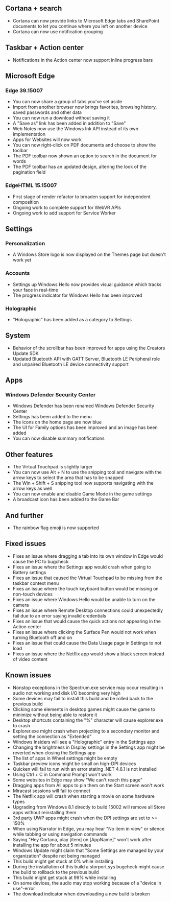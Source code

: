 ## Cortana + search
- Cortana can now provide links to Microsoft Edge tabs and SharePoint documents to let you continue where you left on another device
- Cortana can now use notification grouping

## Taskbar + Action center
- Notifications in the Action center now support inline progress bars

## Microsoft Edge
### Edge 39.15007
- You can now share a group of tabs you've set aside
- Import from another browser now brings favorites, browsing history, saved passwords and other data
- You can now run a download without saving it
- A "Save as" link has been added in addition to "Save"
- Web Notes now use the Windows Ink API instead of its own implementation
- Apps for Websites will now work
- You can now right-click on PDF documents and choose to show the toolbar
- The PDF toolbar now shown an option to search in the document for words
- The PDF toolbar has an updated design, altering the look of the pagination field

### EdgeHTML 15.15007
- First stage of render refactor to broaden support for independent composition
- Ongoing work to complete support for WebVR APIs
- Ongoing work to add support for Service Worker

## Settings
### Personalization
- A Windows Store logo is now displayed on the Themes page but doesn't work yet

### Accounts
- Settings up Windows Hello now provides visual guidance which tracks your face in real-time
- The progress indicator for Windows Hello has been improved

### Holographic
- "Holographic" has been added as a category to Settings

## System
- Behavior of the scrollbar has been improved for apps using the Creators Update SDK
- Updated Bluetooth API with GATT Server, Bluetooth LE Peripheral role and unpaired Bluetooth LE device connectivity support

## Apps
### Windows Defender Security Center
- Windows Defender has been renamed Windows Defender Security Center
- Settings has been added to the menu
- The icons on the home page are now blue
- The UI for Family options has been improved and an image has been added
- You can now disable summary notifications

## Other features
- The Virtual Touchpad is slightly larger
- You can now use Alt + N to use the snipping tool and navigate with the arrow keys to select the area that has to be snapped
- The Win + Shift + S snipping tool now supports navigating with the arrow keys as well
- You can now enable and disable Game Mode in the game settings
- A broadcast icon has been added to the Game Bar

## And further
- The rainbow flag emoji is now supported

## Fixed issues
- Fixes an issue where dragging a tab into its own window in Edge would cause the PC to bugcheck
- Fixes an issue where the Settings app would crash when going to Battery settings
- Fixes an issue that caused the Virtual Touchpad to be missing from the taskbar context menu
- Fixes an issue where the touch keyboard button would be missing on non-touch devices
- Fixes an issue where Windows Hello would be unable to turn on the camera
- Fixes an issue where Remote Desktop connections could unexpectedly fail due to an error saying invalid credentials
- Fixes an issue that would cause the quick actions not appearing in the Action center
- Fixes an issue where clicking the Surface Pen would not work when turning Bluetooth off and on
- Fixes an issue that could cause the Data Usage page in Settings to not load
- Fixes an issue where the Netflix app would show a black screen instead of video content

## Known issues
- Nonstop exceptions in the Spectrum.exe service may occur resulting in audio not working and disk I/O becoming very high
- Some devices may fail to install this build and be rolled back to the previous build
- Clicking some elements in desktop games might cause the game to minimize without being able to restore it
- Desktop shortcuts containing the "%" character will cause explorer.exe to crash
- Explorer.exe might crash when projecting to a secondary monitor and setting the connection as "Extended"
- Windows Insiders will see a "Holographic" entry in the Settings app
- Changing the brightness in Display settings in the Settings app might be reverted when closing the Settings app
- The list of apps in Wheel settings might be empty
- Taskbar preview icons might be small on high-DPI devices
- Quicken will fail to run with an error stating .NET 4.6.1 is not installed
- Using Ctrl + C in Command Prompt won't work
- Some websites in Edge may show "We can't reach this page"
- Dragging apps from All apps to pin them on the Start screen won't work
- Miracast sessions will fail to connect
- The Netflix app will crash when starting a movie on some hardware types
- Upgrading from Windows 8.1 directly to build 15002 will remove all Store apps without reinstalling them
- 3rd party UWP apps might crash when the DPI settings are set to >= 150%
- When using Narrator in Edge, you may hear "No item in view" or silence while tabbing or using navigation commands
- Saying "Hey Cortana, play [item] on [AppName]" won't work after installing the app for about 5 minutes
- Windows Update might claim that "Some Settings are managed by your organization" despite not being managed
- This build might get stuck at 0% while installing
- During the installation of this build a storport.sys bugcheck might cause the build to rollback to the previous build
- This build might get stuck at 99% while installing
- On some devices, the audio may stop working because of a "device in use"-error
- The download indicator when downloading a new build is broken
